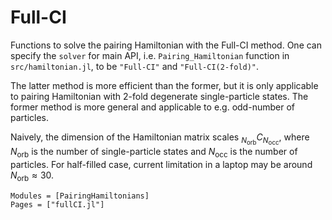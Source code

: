 # Full-CI

Functions to solve the pairing Hamiltonian with the Full-CI method.
One can specify the `solver` for main API, i.e. `Pairing_Hamiltonian` function in `src/hamiltonian.jl`, to be `"Full-CI"` and `"Full-CI(2-fold)"`.

The latter method is more efficient than the former, but it is only applicable to pairing Hamiltonian with 2-fold degenerate single-particle states.
The former method is more general and applicable to e.g. odd-number of particles.

Naively, the dimension of the Hamiltonian matrix scales ${}_{N_\mathrm{orb}} C_{N_\mathrm{occ}}$, where $N_\mathrm{orb}$ is the number of single-particle states and $N_\mathrm{occ}$ is the number of particles.
For half-filled case, current limitation in a laptop may be around $N_\mathrm{orb} \approx 30$.

```@autodocs
Modules = [PairingHamiltonians]
Pages = ["fullCI.jl"]
``` 

